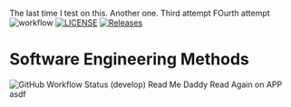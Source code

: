 The last time I test on this.
Another one.
Third attempt
FOurth attempt
![workflow](https://github.com/SwanPyaeKoKoMaung/sem/actions/workflows/main.yml/badge.svg)
[![LICENSE](https://img.shields.io/github/license/SwanPyaeKoKoMaung/sem.svg?style=flat-square)](https://github.com/SwanPyaeKoKoMaung/sem/blob/master/LICENSE)
[![Releases](https://img.shields.io/github/release/SwanPyaeKoKoMaung/sem/all.svg?style=flat-square)](https://github.com/SwanPyaeKoKoMaung/sem/releases)
# Software Engineering Methods
![GitHub Workflow Status (develop)](https://img.shields.io/github/workflow/status/SwanPyaeKoKoMaung/sem/main.yml/develop?style=flat-square)
Read Me Daddy
Read Again on APP
asdf